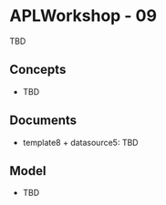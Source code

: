 # APLWorkshop - 09
TBD

## Concepts
- TBD

## Documents
- template8 + datasource5: TBD

## Model
- TBD